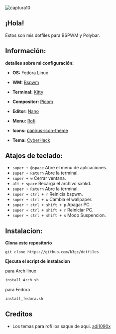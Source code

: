 ![captura10](https://user-images.githubusercontent.com/119272540/228488467-55854c20-a168-46d4-8afb-e4965967500f.png)

## ¡Hola!
Estos son mis dotfiles para BSPWM y Polybar.

## Información:
**detalles sobre mi configuración:**

* **OS:**  Fedora Linux

* **WM:**  [ Bspwm](https://github.com/baskerville/bspwm)

* **Terminal:** [ Kitty](https://sw.kovidgoyal.net/kitty/)

* **Compositor:** [ Picom](https://github.com/yshui/picom)

* **Editor:** [ Nano](https://www.nano-editor.org/)

* **Menu:** [ Rofi](https://github.com/davatorium/rofi)

* **Icons:** [ papirus-icon-theme](https://github.com/PapirusDevelopmentTeam/papirus-icon-theme)
* **Tema:** [ CyberHack](https://www.gnome-look.org/p/1620049/)

## Atajos de teclado:

- <code>super + @space</code> Abre el menu de aplicaciones.
- <code>super + Return</code> Abre la terminal.
- <code>super + w</code> Cerrar ventana. 
- <code>alt + space</code> Recarga el archivo sxhkd.
- <code>super + Return</code> Abre la terminal.
- <code>super + ctrl + r</code> Reinicia bspwm.
- <code>super + ctrl + w</code> Cambia el wallpaper.
- <code>super + ctrl + shift + p</code> Apagar PC.
- <code>super + ctrl + shift + r</code> Reiniciar PC.
- <code>super + ctrl + shift + s</code> Modo Suspencion.

## Instalacion:

<b>Clona este repositorio</b>

```git
git clone https://github.com/k3gc/dotfiles
```

<b>Ejecuta el script de instalacion</b>

para Arch linux
```sh
install_Arch.sh
```
para Fedora

```sh
install_fedora.sh
```

## Creditos

* Los temas para rofi los saque de aqui.
[adi1090x](https://github.com/adi1090x/widgets)

